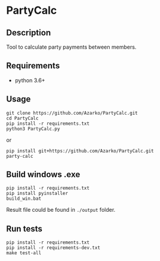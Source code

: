# PartyCalc
## Description
Tool to calculate party payments between members.
## Requirements
* python 3.6+
## Usage
```
git clone https://github.com/Azarko/PartyCalc.git
cd PartyCalc
pip install -r requirements.txt
python3 PartyCalc.py
```
or
```
pip install git+https://github.com/Azarko/PartyCalc.git
party-calc
```

## Build windows .exe
```
pip install -r requirements.txt
pip install pyinstaller
build_win.bat
```
Result file could be found in `./output` folder.

## Run tests
```
pip install -r requirements.txt
pip install -r requirements-dev.txt
make test-all
```